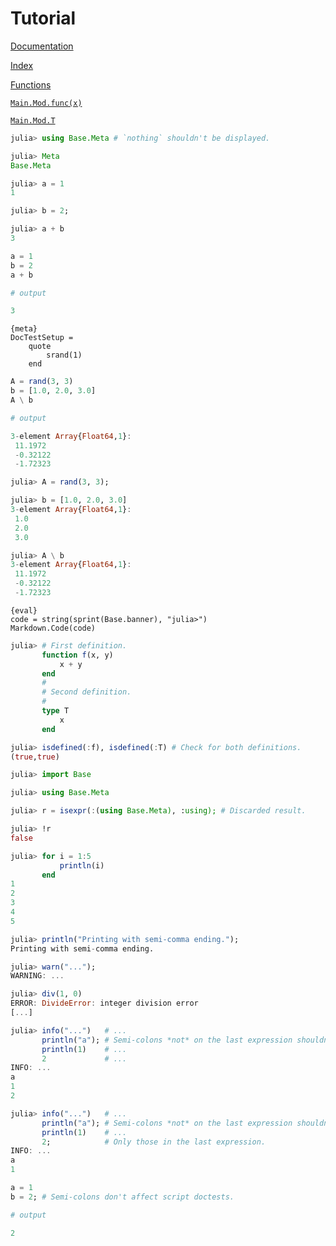 # Tutorial

[Documentation]({ref})

[Index]({ref})

[Functions]({ref})

[`Main.Mod.func(x)`]({ref})

[`Main.Mod.T`]({ref})

```julia
julia> using Base.Meta # `nothing` shouldn't be displayed.

julia> Meta
Base.Meta

julia> a = 1
1

julia> b = 2;

julia> a + b
3
```

```julia
a = 1
b = 2
a + b

# output

3
```

    {meta}
    DocTestSetup =
        quote
            srand(1)
        end

```julia
A = rand(3, 3)
b = [1.0, 2.0, 3.0]
A \ b

# output

3-element Array{Float64,1}:
 11.1972
 -0.32122
 -1.72323
```

```julia
julia> A = rand(3, 3);

julia> b = [1.0, 2.0, 3.0]
3-element Array{Float64,1}:
 1.0
 2.0
 3.0

julia> A \ b
3-element Array{Float64,1}:
 11.1972
 -0.32122
 -1.72323
```

    {eval}
    code = string(sprint(Base.banner), "julia>")
    Markdown.Code(code)

```julia
julia> # First definition.
       function f(x, y)
           x + y
       end
       #
       # Second definition.
       #
       type T
           x
       end

julia> isdefined(:f), isdefined(:T) # Check for both definitions.
(true,true)

julia> import Base

julia> using Base.Meta

julia> r = isexpr(:(using Base.Meta), :using); # Discarded result.

julia> !r
false
```

```julia
julia> for i = 1:5
           println(i)
       end
1
2
3
4
5

julia> println("Printing with semi-comma ending.");
Printing with semi-comma ending.

julia> warn("...");
WARNING: ...

julia> div(1, 0)
ERROR: DivideError: integer division error
[...]

julia> info("...")   # ...
       println("a"); # Semi-colons *not* on the last expression shouldn't suppress output.
       println(1)    # ...
       2             # ...
INFO: ...
a
1
2

julia> info("...")   # ...
       println("a"); # Semi-colons *not* on the last expression shouldn't suppress output.
       println(1)    # ...
       2;            # Only those in the last expression.
INFO: ...
a
1

```

```julia
a = 1
b = 2; # Semi-colons don't affect script doctests.

# output

2
```
